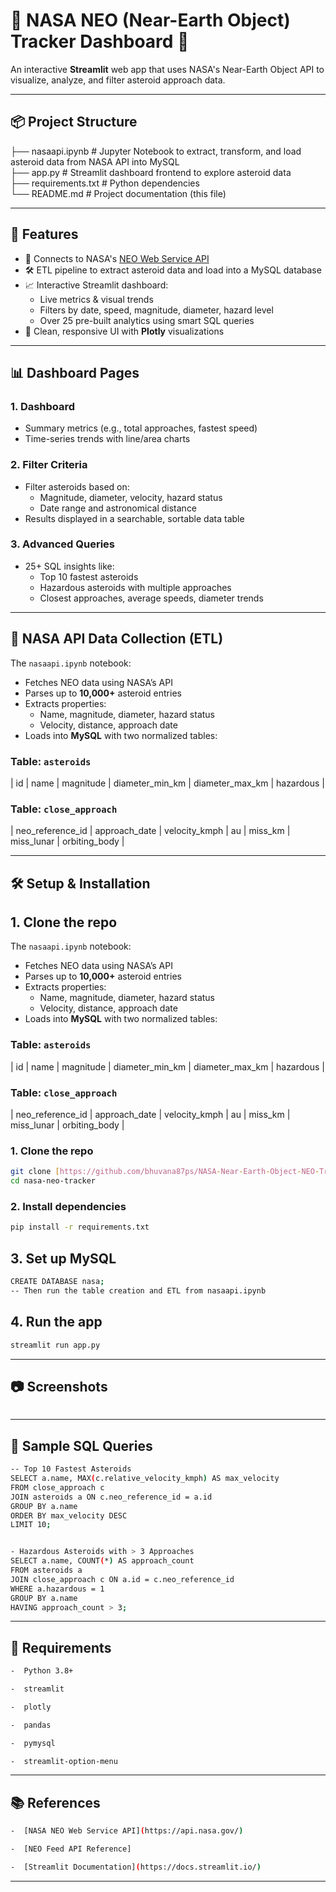 # 🌌 NASA NEO (Near-Earth Object) Tracker Dashboard 🚀

An interactive **Streamlit** web app that uses NASA's Near-Earth Object API to visualize, analyze, and filter asteroid approach data.

---

## 📦 Project Structure
├── nasaapi.ipynb        # Jupyter Notebook to extract, transform, and load asteroid data from NASA API into MySQL <br>
├── app.py               # Streamlit dashboard frontend to explore asteroid data<br>
├── requirements.txt     # Python dependencies<br>
└── README.md            # Project documentation (this file)<br>

---

## 🚀 Features

- 🔗 Connects to NASA's [NEO Web Service API](https://api.nasa.gov/)
- 🛠️ ETL pipeline to extract asteroid data and load into a MySQL database
- 📈 Interactive Streamlit dashboard:
  - Live metrics & visual trends
  - Filters by date, speed, magnitude, diameter, hazard level
  - Over 25 pre-built analytics using smart SQL queries
- 🧼 Clean, responsive UI with **Plotly** visualizations

---

## 📊 Dashboard Pages

### 1. **Dashboard**
- Summary metrics (e.g., total approaches, fastest speed)
- Time-series trends with line/area charts

### 2. **Filter Criteria**
- Filter asteroids based on:
  - Magnitude, diameter, velocity, hazard status
  - Date range and astronomical distance
- Results displayed in a searchable, sortable data table

### 3. **Advanced Queries**
- 25+ SQL insights like:
  - Top 10 fastest asteroids
  - Hazardous asteroids with multiple approaches
  - Closest approaches, average speeds, diameter trends

---

## 🔌 NASA API Data Collection (ETL)

The `nasaapi.ipynb` notebook:
- Fetches NEO data using NASA’s API
- Parses up to **10,000+** asteroid entries
- Extracts properties:
  - Name, magnitude, diameter, hazard status
  - Velocity, distance, approach date
- Loads into **MySQL** with two normalized tables:

### Table: `asteroids`
| id | name | magnitude | diameter_min_km | diameter_max_km | hazardous |

### Table: `close_approach`
| neo_reference_id | approach_date | velocity_kmph | au | miss_km | miss_lunar | orbiting_body |


---
## 🛠️ Setup & Installation

## 1. Clone the repo

The `nasaapi.ipynb` notebook:
- Fetches NEO data using NASA’s API
- Parses up to **10,000+** asteroid entries
- Extracts properties:
  - Name, magnitude, diameter, hazard status
  - Velocity, distance, approach date
- Loads into **MySQL** with two normalized tables:

### Table: `asteroids`
| id | name | magnitude | diameter_min_km | diameter_max_km | hazardous |

### Table: `close_approach`
| neo_reference_id | approach_date | velocity_kmph | au | miss_km | miss_lunar | orbiting_body |

### 1. Clone the repo

```bash
git clone [https://github.com/bhuvana87ps/NASA-Near-Earth-Object-NEO-Tracking-Insights-using-Public-API]
cd nasa-neo-tracker
```
### 2. Install dependencies

```bash
pip install -r requirements.txt

```
## 3. Set up MySQL
```bash
CREATE DATABASE nasa;
-- Then run the table creation and ETL from nasaapi.ipynb
```
## 4. Run the app
```bash
streamlit run app.py
```

---

## 📷 Screenshots

```bash


```

---

## 🧪 Sample SQL Queries

```bash
-- Top 10 Fastest Asteroids
SELECT a.name, MAX(c.relative_velocity_kmph) AS max_velocity
FROM close_approach c
JOIN asteroids a ON c.neo_reference_id = a.id
GROUP BY a.name
ORDER BY max_velocity DESC
LIMIT 10;


- Hazardous Asteroids with > 3 Approaches
SELECT a.name, COUNT(*) AS approach_count
FROM asteroids a
JOIN close_approach c ON a.id = c.neo_reference_id
WHERE a.hazardous = 1
GROUP BY a.name
HAVING approach_count > 3;

```

---

## 🧾 Requirements

```bash
-  Python 3.8+

-  streamlit

-  plotly

-  pandas

-  pymysql

-  streamlit-option-menu

```

---

## 📚 References

```bash
-  [NASA NEO Web Service API](https://api.nasa.gov/)

-  [NEO Feed API Reference]

-  [Streamlit Documentation](https://docs.streamlit.io/) 
```

---
